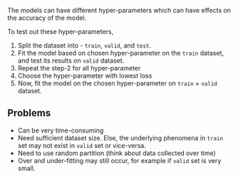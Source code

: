 The models can have different hyper-parameters which can have effects on the accuracy of the model.

To test out these hyper-parameters, 
1. Split the dataset into - `train`, `valid`, and `test`.
2. Fit the model based on chosen hyper-parameter on the `train` dataset, and test its results on `valid` dataset.
3. Repeat the step-2 for all hyper-parameter
4. Choose the hyper-parameter with lowest loss
5. Now, fit the model on the chosen hyper-parameter on `train` + `valid` dataset.

## Problems
- Can be very time-consuming
- Need sufficient dataset size. Else, the underlying phenomena in `train` set may not exist in `valid` set or vice-versa.
- Need to use random partition (think about data collected over time)
- Over and under-fitting may still occur, for example if `valid` set is very small.
